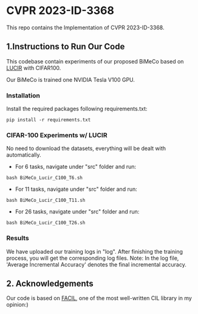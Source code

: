 # CVPR 2023-ID-3368

This repo contains the Implementation of CVPR 2023-ID-3368.

## 1.Instructions to Run Our Code

This codebase contain experiments of our proposed BiMeCo based on [LUCIR](https://openaccess.thecvf.com/content_CVPR_2019/papers/Hou_Learning_a_Unified_Classifier_Incrementally_via_Rebalancing_CVPR_2019_paper.pdf) with CIFAR100. 

Our BiMeCo is trained one NVIDIA Tesla V100 GPU.

### Installation

Install the required packages following requirements.txt:

```
pip install -r requirements.txt
```

### CIFAR-100 Experiments w/ LUCIR

No need to download the datasets, everything will be dealt with automatically.

- For 6 tasks, navigate under "src" folder and run:

```
bash BiMeCo_Lucir_C100_T6.sh
```

- For 11 tasks, navigate under "src" folder and run:

```
bash BiMeCo_Lucir_C100_T11.sh
```

- For 26 tasks, navigate under "src" folder and run:

```
bash BiMeCo_Lucir_C100_T26.sh
```

### Results

We have uploaded our training logs in "log". After finishing the training process, you will get the corresponding log files. Note: In the log file, 'Average Incremental Accuracy' denotes the final incremental accuracy.

## 2. Acknowledgements

Our code is based on [FACIL](https://github.com/mmasana/FACIL), one of the most well-written CIL library in my opinion:)
